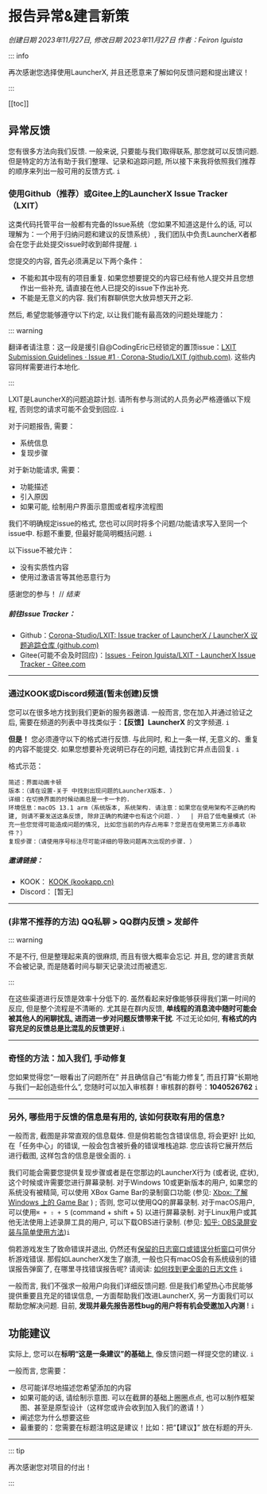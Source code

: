 # **报告异常&建言新策**

*创建日期 2023年11月27日, 修改日期 2023年11月27日 作者：Feiron Iguista*

::: info

再次感谢您选择使用LauncherX, 并且还愿意来了解如何反馈问题和提出建议！

:::

[[toc]]

## 异常反馈

您有很多方法向我们反馈. 一般来说, 只要能与我们取得联系, 那您就可以反馈问题. 但是特定的方法有助于我们整理、记录和追踪问题, 所以接下来我将依照我们推荐的顺序来列出一般可用的反馈方式. `i`

### 使用Github（推荐）或Gitee上的LauncherX Issue Tracker （LXIT）

这类代码托管平台一般都有完备的Issue系统（您如果不知道这是什么的话, 可以理解为：一个用于归纳问题和建议的反馈系统）, 我们团队中负责LauncherX者都会在您于此处提交issue时收到邮件提醒. `i`

您提交的内容, 首先必须满足以下两个条件：

- 不能和其中现有的项目重复. 如果您想要提交的内容已经有他人提交并且您想作出一些补充, 请直接在他人已提交的issue下作出补充. 
- 不能是无意义的内容. 我们有群聊供您大放异想天开之彩. 

然后, 希望您能够遵守以下约定, 以让我们能有最高效的问题处理能力：

::: warning

翻译者请注意：这一段是援引自@CodingEric已经锁定的置顶issue：[LXIT Submission Guidelines · Issue #1 · Corona-Studio/LXIT (github.com)](https://github.com/Corona-Studio/LXIT/issues/1). 这些内容同样需要进行本地化. 

:::

LXIT是LauncherX的问题追踪计划. 请所有参与测试的人员务必严格遵循以下规程, 否则您的请求可能不会受到回应. `i`

对于问题报告, 需要：

- 系统信息
- 复现步骤

对于新功能请求, 需要：

- 功能描述
- 引入原因
- 如果可能, 绘制用户界面示意图或者程序流程图

我们不明确规定issue的格式, 您也可以同时将多个问题/功能请求写入至同一个issue中. 标题不重要, 但最好能简明概括问题. `i`

以下issue不被允许：

- 没有实质性内容
- 使用过激语言等其他恶意行为

感谢您的参与！ // *结束*

##### 前往Issue Tracker：

- Github：[Corona-Studio/LXIT: Issue tracker of LauncherX / LauncherX 议题追踪仓库 (github.com)](https://github.com/Corona-Studio/LXIT/issues)
- Gitee(可能不会及时回应)：[Issues · Feiron Iguista/LXIT - LauncherX Issue Tracker - Gitee.com](https://gitee.com/feironiguista/corona-lxit/issues)

------

### 通过KOOK或Discord频道(暂未创建)反馈

您可以在很多地方找到我们更新的服务器邀请. 一般而言, 您在加入并通过验证之后, 需要在频道的列表中寻找类似于：**【反馈】LauncherX** 的文字频道. `i`

**但是！** 您必须遵守以下的格式进行反馈. 与此同时, 和上一条一样, 无意义的、重复的内容不能提交. 如果您想要补充说明已存在的问题, 请找到它并点击回复. `i`

格式示范：

```
简述：界面动画卡顿
版本：（请在设置-关于 中找到出现问题的LauncherX版本. ）
详细：在切换界面的时候动画总是一卡一卡的. 
环境信息：macOS 13.1 arm（系统版本, 系统架构. 请注意：如果您在使用架构不正确的构建, 则请不要发送这条反馈, 除非正确的构建中也有这个问题. ）  | 开启了低电量模式（补充一些您觉得可能造成问题的情况, 比如您当前的内存占用率？您是否在使用第三方杀毒软件？）
复现步骤：（请使用序号标注尽可能详细的导致问题再次出现的步骤. ）
```

##### 邀请链接：

- KOOK： [KOOK (kookapp.cn)](https://www.kookapp.cn/app/invite/rCdGVn)
- Discord： [暂无]

------

### (非常不推荐的方法) QQ私聊 > QQ群内反馈 > 发邮件

::: warning

不是不行, 但是整理起来真的很麻烦, 而且有很大概率会忘记. 并且, 您的建言贡献不会被记录, 而是随着时间与聊天记录流过而被遗忘. 

:::

在这些渠道进行反馈是效率十分低下的. 虽然看起来好像能够获得我们第一时间的反应, 但是整个流程是不清晰的. 尤其是在群内反馈, **单线程的消息流中随时可能会被其他人的闲聊扰乱, 进而进一步对问题反馈带来干扰**. 不过无论如何, **有格式的内容充足的反馈总是比混乱的反馈更好**.`i`

------

### 奇怪的方法：加入我们, 手动修复

您如果觉得您“一眼看出了问题所在” 并且确信自己“有能力修复”, 而且打算“长期地与我们一起创造些什么”, 您随时可以加入审核群！审核群的群号：**1040526762** `i`

---------------

### 另外, 哪些用于反馈的信息是有用的, 该如何获取有用的信息?

一般而言, 截图是非常直观的信息载体. 但是倘若能包含错误信息, 将会更好! 比如, 在「任务中心」的错误, 一般会包含被折叠的错误堆栈追踪. 您应该将它展开然后进行截图, 这样包含的信息是很全面的. `i`

我们可能会需要您提供复现步骤或者是在您那边的LauncherX行为 (或者说, 症状), 这个时候或许需要您进行屏幕录制. 对于Windows 10或更新版本的用户, 如果您的系统没有被精简, 可以使用 XBox Game Bar的录制窗口功能 (参见: [Xbox: 了解 Windows 上的 Game Bar](https://support.xbox.com/zh-CN/help/games-apps/game-setup-and-play/get-to-know-game-bar-on-windows-10) ) ; 否则, 您可以使用QQ的屏幕录制. 对于macOS用户, 可以使用`⌘ + ⇧ + 5` (command + shift + 5) 以进行屏幕录制. 对于Linux用户或其他无法使用上述录屏工具的用户, 可以下载OBS进行录制. (参见: [知乎: OBS录屏安装与简单使用方法](https://zhuanlan.zhihu.com/p/425486889))`i`

倘若游戏发生了致命错误并退出, 仍然还有[保留的日志窗口或错误分析窗口](/zhCN/lxguide/features/log-window)可供分析游戏错误. 那假如LauncherX发生了崩溃, 一般也只有macOS会有系统级别的错误报告弹窗了, 在哪里寻找错误报告呢? 请阅读: [如何找到更全面的日志文件](/zhCN/lxguide/others/report-with-logs) `i`

一般而言, 我们不强求一般用户向我们详细反馈问题. 但是我们希望热心市民能够提供重要且充足的错误信息, 一方面帮助我们改进LauncherX, 另一方面我们可以帮助您解决问题. 目前, **发现并最先报告恶性bug的用户将有机会受邀加入内测** ! `i`

## 功能建议

实际上, 您可以在**标明“这是一条建议”的基础上**, 像反馈问题一样提交您的建议. `i`

一般而言, 您需要：

- 尽可能详尽地描述您希望添加的内容
- 如果可能的话, 请绘制示意图. 可以在截屏的基础上圈圈点点, 也可以制作框架图、甚至是原型设计（这样您或许会收到加入我们的邀请！）
- 阐述您为什么想要这些
- 最重要的：您需要在标题注明这是建议！比如：把“【建议】” 放在标题的开头. 

-----------

::: tip

再次感谢您对项目的付出！

:::
